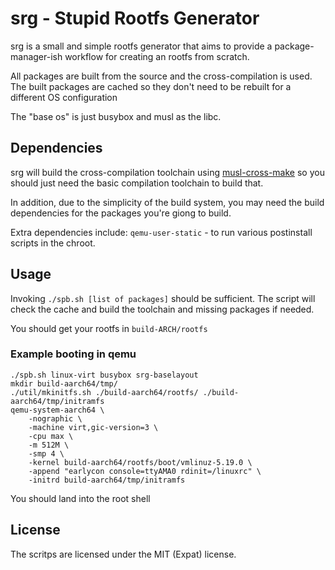 srg - Stupid Rootfs Generator
=============================

srg is a small and simple rootfs generator that aims to provide a
package-manager-ish workflow for creating an rootfs from scratch.

All packages are built from the source and the cross-compilation is
used. The built packages are cached so they don't need to be rebuilt
for a different OS configuration

The "base os" is just busybox and musl as the libc.

Dependencies
------------

srg will build the cross-compilation toolchain using
[musl-cross-make](https://github.com/richfelker/musl-cross-make) so you
should just need the basic compilation toolchain to build that.

In addition, due to the simplicity of the build system, you may need the build
dependencies for the packages you're giong to build.

Extra dependencies include:
`qemu-user-static` - to run various postinstall scripts in the chroot.

Usage
-----

Invoking `./spb.sh [list of packages]` should be sufficient. The script will
check the cache and build the toolchain and missing packages if needed.

You should get your rootfs in `build-ARCH/rootfs`

### Example booting in qemu

```
./spb.sh linux-virt busybox srg-baselayout
mkdir build-aarch64/tmp/
./util/mkinitfs.sh ./build-aarch64/rootfs/ ./build-aarch64/tmp/initramfs
qemu-system-aarch64 \
	-nographic \
	-machine virt,gic-version=3 \
	-cpu max \
	-m 512M \
	-smp 4 \
	-kernel build-aarch64/rootfs/boot/vmlinuz-5.19.0 \
	-append "earlycon console=ttyAMA0 rdinit=/linuxrc" \
	-initrd build-aarch64/tmp/initramfs
```

You should land into the root shell

License
-------

The scritps are licensed under the MIT (Expat) license.
